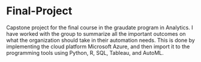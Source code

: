 # Final-Project
Capstone project for the final course in the graudate program in Analytics. I have worked with the group to summarize all the important outcomes on what the organization should take in their automation needs. This is done by implementing the cloud platform Microsoft Azure, and then import it to the programming tools using Python, R, SQL, Tableau, and AutoML. 
